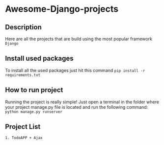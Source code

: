 # Awesome-Django-projects
## Description
Here are all the projects that are build using the most popular framework `Django`
## Install used packages
To install all the used packages just hit this command `pip install -r requirements.txt`
## How to run project
Running the project is really simple! Just open a terminal in the folder where your project manage.py file is located and run the following command:
`python manage.py runserver`
## Project List
`1. TodoAPP + Ajax`
